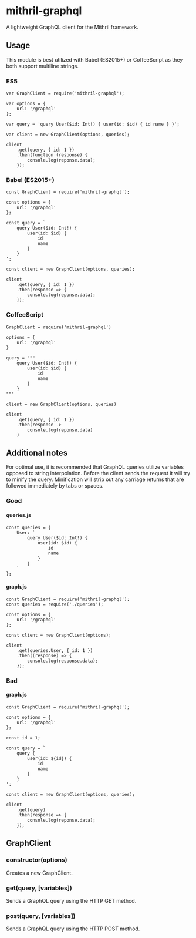 # mithril-graphql
A lightweight GraphQL client for the Mithril framework.

## Usage
This module is best utilized with Babel (ES2015+) or CoffeeScript as they both support multiline strings.

### ES5
```
var GraphClient = require('mithril-graphql');

var options = {
    url: '/graphql'
};

var query = 'query User($id: Int!) { user(id: $id) { id name } }';

var client = new GraphClient(options, queries);

client
    .get(query, { id: 1 })
    .then(function (response) {
        console.log(reponse.data);
    });
```

### Babel (ES2015+)
```
const GraphClient = require('mithril-graphql');

const options = {
    url: '/graphql'
};

const query = `
    query User($id: Int!) { 
        user(id: $id) { 
            id 
            name 
        }
    }
';

const client = new GraphClient(options, queries);

client
    .get(query, { id: 1 })
    .then(response => {
        console.log(reponse.data);
    });
```

### CoffeeScript
```
GraphClient = require('mithril-graphql')

options = {
    url: '/graphql'
}

query = """
    query User($id: Int!) { 
        user(id: $id) { 
            id 
            name 
        }
    }
"""

client = new GraphClient(options, queries)

client
    .get(query, { id: 1 })
    .then(response ->
        console.log(reponse.data)
    )
```

## Additional notes
For optimal use, it is recommended that GraphQL queries utilize variables opposed to string interpolation. Before the client sends 
the request it will try to minify the query. Minification will strip out any carriage returns that are followed immediately by tabs or spaces.

### Good

#### queries.js
```
const queries = {
    User: `
        query User($id: Int!) { 
            user(id: $id) { 
                id 
                name 
            }
        }
    `
};
```

#### graph.js
```
const GraphClient = require('mithril-graphql');
const queries = require('./queries');

const options = {
    url: '/graphql'
};

const client = new GraphClient(options);

client
    .get(queries.User, { id: 1 })
    .then((response) => {
        console.log(response.data);
    });
```

### Bad

#### graph.js
```
const GraphClient = require('mithril-graphql');

const options = {
    url: '/graphql'
};

const id = 1;

const query = `
    query { 
        user(id: ${id}) { 
            id 
            name 
        }
    }
';

const client = new GraphClient(options, queries);

client
    .get(query)
    .then(response => {
        console.log(reponse.data);
    });
```

## GraphClient

### constructor(options)
Creates a new GraphClient.

### get(query, [variables])
Sends a GraphQL query using the HTTP GET method.

### post(query, [variables])
Sends a GraphQL query using the HTTP POST method.
